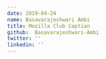 ```yaml
---
date: 2019-04-24
name: Basavarajeshwari Ambi
title: Mozilla Club Captian
github:  Basavarajeshwari-Ambi
twitter: ''
linkedin: ''
---
```

